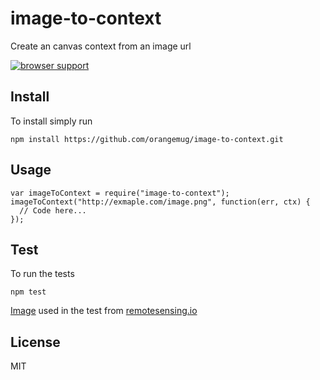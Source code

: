 # image-to-context
Create an canvas context from an image url

[![browser support](https://ci.testling.com/orangemug/image-to-context.png)](https://ci.testling.com/orangemug/image-to-context)

## Install
To install simply run

    npm install https://github.com/orangemug/image-to-context.git


## Usage

    var imageToContext = require("image-to-context");
    imageToContext("http://exmaple.com/image.png", function(err, ctx) {
      // Code here...
    });


## Test
To run the tests

    npm test

[Image](test/chla_8day_2013.png) used in the test from [remotesensing.io](http://blog.remotesensing.io/2013/05/Dealing-with-no-data-using-NumPy-masked-array-operations)


## License
MIT


